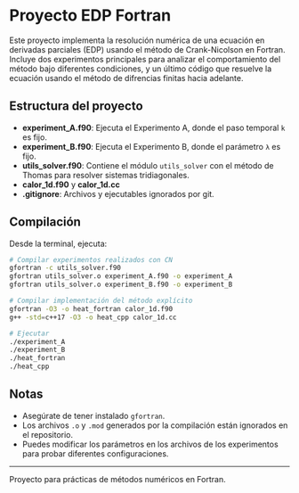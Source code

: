 # Proyecto EDP Fortran

Este proyecto implementa la resolución numérica de una ecuación en derivadas parciales (EDP) usando el método de Crank-Nicolson en Fortran. Incluye dos experimentos principales para analizar el comportamiento del método bajo diferentes condiciones, y un último código que resuelve la ecuación usando el método de difrencias finitas hacia adelante. 

## Estructura del proyecto

- **experiment_A.f90**: Ejecuta el Experimento A, donde el paso temporal `k` es fijo.
- **experiment_B.f90**: Ejecuta el Experimento B, donde el parámetro `λ` es fijo.
- **utils_solver.f90**: Contiene el módulo `utils_solver` con el método de Thomas para resolver sistemas tridiagonales.
- **calor_1d.f90** y **calor_1d.cc**
- **.gitignore**: Archivos y ejecutables ignorados por git.

## Compilación

Desde la terminal, ejecuta:

```bash
# Compilar experimentos realizados con CN
gfortran -c utils_solver.f90
gfortran utils_solver.o experiment_A.f90 -o experiment_A
gfortran utils_solver.o experiment_B.f90 -o experiment_B

# Compilar implementación del método explícito 
gfortran -O3 -o heat_fortran calor_1d.f90
g++ -std=c++17 -O3 -o heat_cpp calor_1d.cc

# Ejecutar
./experiment_A
./experiment_B
./heat_fortran
./heat_cpp
```


## Notas

- Asegúrate de tener instalado `gfortran`.
- Los archivos `.o` y `.mod` generados por la compilación están ignorados en el repositorio.
- Puedes modificar los parámetros en los archivos de los experimentos para probar diferentes configuraciones.

---
Proyecto para prácticas de métodos numéricos en Fortran.
